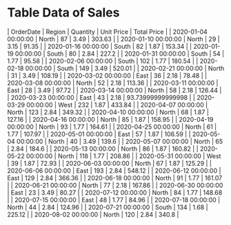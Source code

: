 # Table Data of Sales
| OrderDate | Region | Quantity | Unit Price | Total Price |
| 2020-01-04 00:00:00 | North | 87 | 3.49 | 303.63 | 
| 2020-01-10 00:00:00 | North | 29 | 3.15 | 91.35 | 
| 2020-01-16 00:00:00 | South | 82 | 1.87 | 153.34 | 
| 2020-01-19 00:00:00 | South | 80 | 2.84 | 227.2 | 
| 2020-01-31 00:00:00 | South | 54 | 1.77 | 95.58 | 
| 2020-02-06 00:00:00 | South | 102 | 1.77 | 180.54 | 
| 2020-02-18 00:00:00 | South | 149 | 3.49 | 520.01 | 
| 2020-02-21 00:00:00 | North | 31 | 3.49 | 108.19 | 
| 2020-03-02 00:00:00 | East | 36 | 2.18 | 78.48 | 
| 2020-03-08 00:00:00 | North | 52 | 2.18 | 113.36 | 
| 2020-03-11 00:00:00 | East | 28 | 3.49 | 97.72 | 
| 2020-03-14 00:00:00 | North | 58 | 2.18 | 126.44 | 
| 2020-03-23 00:00:00 | East | 43 | 2.18 | 93.73999999999998 | 
| 2020-03-29 00:00:00 | West | 232 | 1.87 | 433.84 | 
| 2020-04-07 00:00:00 | North | 123 | 2.84 | 349.32 | 
| 2020-04-10 00:00:00 | North | 68 | 1.87 | 127.16 | 
| 2020-04-16 00:00:00 | North | 85 | 1.87 | 158.95 | 
| 2020-04-19 00:00:00 | North | 93 | 1.77 | 164.61 | 
| 2020-04-25 00:00:00 | North | 61 | 1.77 | 107.97 | 
| 2020-05-01 00:00:00 | East | 57 | 1.87 | 106.59 | 
| 2020-05-04 00:00:00 | North | 40 | 3.49 | 139.6 | 
| 2020-05-07 00:00:00 | North | 65 | 2.84 | 184.6 | 
| 2020-05-13 00:00:00 | North | 86 | 1.87 | 160.82 | 
| 2020-05-22 00:00:00 | North | 118 | 1.77 | 208.86 | 
| 2020-05-31 00:00:00 | West | 39 | 1.87 | 72.93 | 
| 2020-06-03 00:00:00 | North | 67 | 1.87 | 125.29 | 
| 2020-06-06 00:00:00 | East | 193 | 2.84 | 548.12 | 
| 2020-06-12 00:00:00 | East | 129 | 2.84 | 366.36 | 
| 2020-06-18 00:00:00 | North | 91 | 1.77 | 161.07 | 
| 2020-06-21 00:00:00 | North | 77 | 2.18 | 167.86 | 
| 2020-06-30 00:00:00 | East | 23 | 3.49 | 80.27 | 
| 2020-07-12 00:00:00 | North | 84 | 1.77 | 148.68 | 
| 2020-07-15 00:00:00 | East | 48 | 1.77 | 84.96 | 
| 2020-07-18 00:00:00 | North | 44 | 2.84 | 124.96 | 
| 2020-07-21 00:00:00 | South | 134 | 1.68 | 225.12 | 
| 2020-08-02 00:00:00 | North | 120 | 2.84 | 340.8 | 
